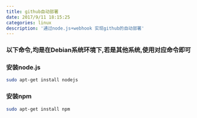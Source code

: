 ```yaml
---
title: github自动部署
date: 2017/9/11 18:15:25
categories: linux
description: '通过node.js+webhook 实现github的自动部署'
---
```


### 以下命令,均是在Debian系统环境下,若是其他系统,使用对应命令即可

### 安装node.js
```bash
sudo apt-get install nodejs
```

### 安装npm
```bash
sudo apt-get install npm
```


